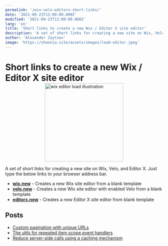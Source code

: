 ```yaml
---
permalink: '/wix-velo-editorx-short-links/'
date: '2021-09-23T12:00:00.000Z'
modified: '2021-09-23T12:00:00.000Z'
lang: 'en'
title: 'Short links to create a new Wix / Editor X site editor'
description: 'A set of short links for creating a new site on Wix, Velo, and Editor X'
author: 'Alexander Zaytsev'
image: 'https://shoonia.site/assets/images/load-editor.jpeg'
---
```


<style>
  h1 {
    margin-bottom: 0;
  }

  ._nowrap {
    white-space: nowrap;
  }
  ._center {
    display: flex;
    justify-content: center;
  }
</style>
<h1>
  Short links to create a new Wix / <span class="_nowrap">Editor X</span> site editor
</h1>
<div class="_center">
  <img
    src="/assets/images/load-editor.jpeg"
    width="250"
    height="250"
    alt="wix editor load illustration"
  />
</div>

A set of short links for creating a new site on Wix, Velo, and <span class="_nowrap">Editor X</span>. Just type the below links to your browser address bar.

- **[wix.new](https://wix.new)** - Creates a new Wix site editor from a blank template
- **[velo.new](https://velo.new)** - Creates a new Wix site editor with enabled Velo from a blank template
- **[editorx.new](https://editorx.new)** - Creates a new <span class="_nowrap">Editor X</span> site editor from blank template

## Posts

- [Custom pagination with unique URLs](/custom-pagination-with-unique-urls)
- [The utils for repeated item scope event handlers](/the-utils-for-repeated-item-scope-event-handlers)
- [Reduce server-side calls using a caching mechanism](/cache-for-the-jsw-functions)
